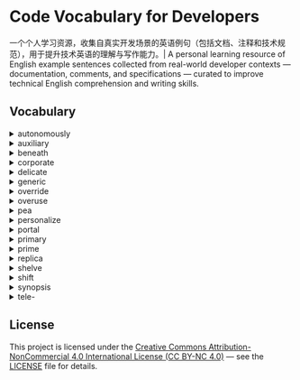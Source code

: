 # Code Vocabulary for Developers

一个个人学习资源，收集自真实开发场景的英语例句（包括文档、注释和技术规范），用于提升技术英语的理解与写作能力。| A personal learning resource of English example sentences collected from real-world developer contexts — documentation, comments, and specifications — curated to improve technical English comprehension and writing skills.

## Vocabulary

<details><summary>autonomously</summary>

* adv. 自治的，独立自主地
</details>

<details><summary>auxiliary</summary>

* adj. 辅助的
  * You can also have sidecar containers that provide auxiliary services to the main application Pod (for example: a service mesh). | [查看原文](https://kubernetes.io/docs/concepts/workloads/pods/#:~:text=containers%20that%20provide-,auxiliary,-services%20to%20the) | 你也可以使用边车容器，边车容器为主应用 Pod 提供辅助服务（比如: service mesh）。
* adj. 备用的
</details>

<details><summary>beneath</summary>

* prep. 在...之下
    * If the ConfigMap exists, but the referenced key is non-existent, the path will be absent beneath the mount point. | [查看原文](https://v1-32.docs.kubernetes.io/docs/tasks/configure-pod-container/configure-pod-configmap/#:~:text=If%20the%20ConfigMap%20exists%2C%20but%20the%20referenced%20key%20is%20non%2Dexistent%2C%20the%20path%20will%20be%20absent%20beneath%20the%20mount%20point.) | 如果 ConfigMap 存在，但引用的 key 不存在，那么在挂载点下对应的路径将不会出现。
* prep. 配不上某人
* adv. 在下面，往下
</details>

<details>

<summary>corporate</summary>

* adj. 公司的
  * [Kubernetes pods installed on linux server can’t access any API’s or ips from local **corporate** network but can communicate with each other and internet.](https://discuss.kubernetes.io/t/kubernetes-pods-installed-on-linux-server-cant-access-any-apis-or-ips-from-local-corporate-network-but-can-communicate-with-each-other-and-internet/30226/1)
    * 运行在 Linux 服务器上的 k8s pods，无法访问本地**公司**网络的任何 API 或 IP，但可以互相通信并访问互联网。
* adj. 全体的，团体的

</details>

<details><summary>delicate</summary>

* adj. 微妙的；易受损的；精美的
  * Delicate dance: the semaphore implementation calls acquireSudog, acquireSudog calls new(sudog), new calls malloc, malloc can call the garbage collector, and the garbage collector calls the semaphore implementation in stopTheWorld. Break the cycle by doing acquirem/releasem around new(sudog). The acquirem/releasem increments m.locks during new(sudog), which keeps the garbage collector from being invoked. | [查看原文](https://github.com/golang/go/blob/a5f55a441ef497d8e2a12610f4ec2bd32fdc04b2/src/runtime/proc.go#L491) | 精妙的配合：信号量的实现会调用 acquireSudog，acquireSudog 会调用 new(sudog)，new 会调用 malloc，malloc 可能会调用垃圾回收器，而垃圾回收器在 stopTheWorld 中又会调用信号量的实现。通过在 new(sudog) 周围执行 acquirem/releasem 来打破这个循环。acquirem/releasem 会在执行 new(sudog) 期间增加 m.locks，这样可以防止垃圾回收器被调用。
* adj.（仪器等）精密的
* adj. (人)柔弱的
</details>

<details>

<summary>generic</summary>

* adj. 一般的，通用的
* adj. 无商标的

</details>

<details><summary>override</summary>

* vt.（以权利）否决，推翻
* vt. 凌驾
* vt. 覆盖
  * The kubelet is the primary "node agent" that runs on each node. It can register the node with the apiserver using one of: the hostname; a flag to override the hostname; or specific logic for a cloud provider. | [查看原文](https://kubernetes.io/docs/reference/command-line-tools-reference/kubelet/#synopsis:~:text=Synopsis-,The,-kubelet%20is%20the) | kubelet 是主要的“节点代理”，运行在每个节点上。它可以使用以下之一向 apiserver 注册节点：主机名；一个覆盖主机名的 flag；或者云服务提供商的特定逻辑。
</details>

<details><summary>overuse</summary>

* n. 使用过度，滥用
  * Overuse of `//go:linkname` to reach into Go standard library internals (especially runtime internals) means that when we do change the standard library internals in ways that should not matter, we can end up breaking packages that are depended on by a large swath of the Go ecosystem. | [查看原文](https://github.com/golang/go/issues/67401#:~:text=Contributor-,Overuse,-of%20//go%3Alinkname) | 过度使用 `//go:linkname` 访问 Go 标准库的内部（尤其是 runtime 的内部），意味着当我们以本不该影响外部的方式修改标准库内部时，可能会导致依赖这些包的 Go 生态系统中大量软件发生破坏。
* vt. 使用国服，滥用
</details>

<details><summary>pea</summary>

* n. 豌豆
  * [A Pod (as in a pod of whales or **pea** pod) is a group of one or more containers.](https://kubernetes.io/docs/concepts/workloads/pods/#:~:text=as%20in%20a%20pod%20of%20whales%20or%20pea%20pod)
    * 一个 Pod（就像鲸群或者豌豆荚）是一组容器。

</details>

<details><summary>personalize</summary>

* vt. 为个人定制
  * **Personalization**. To tailor the content and information that we may send or display to you on our Sites and in our Services, to offer location customization and **personalized** help and instructions and to otherwise **personalize** your experiences. | [查看原文](https://www.linuxfoundation.org/legal/privacy-policy#:~:text=our%20legal%20rights.-,Personalization,-.%20To%20tailor%20the) | 个性化。（我们收集个人信息的目的之一），是定制我们可能在网站和服务中向您发送或展示的内容和信息，是为了提供基于位置的定制服务以及个性化的帮助和指导，从而使您的使用体验更加个性化。
</details>

<details>

<summary>portal</summary>

* n. 门户网站
  * [Backstage is an open framework for building developer **portals**.](https://github.com/backstage/backstage#:~:text=Backstage%20is%20an%20open%20framework%20for%20building%20developer%20portals)
    * Backstage 是一个用于构建开发者**门户**的开放框架。
* n. 出入口
* n. 正门

</details>

<details><summary>primary</summary>

* adj. 首要的
  * The kubelet is the **primary** "node agent" that runs on each node. | [查看原文](https://kubernetes.io/docs/reference/command-line-tools-reference/kubelet/#synopsis:~:text=The%20kubelet%20is%20the%20primary%20%22node%20agent%22%20that%20runs%20on%20each%20node.) | kubelet 是**首要的**“节点代理”，运行在每个节点上。
* adj. 最早的
* adj. 小学的
</details>

<details><summary>prime</summary>

* adj. 首要的
  * CI/CD servers are **prime** targets for attacks, giving hackers access to source code and sensitive data. | [查看原文](https://www.jetbrains.com/lp/teamcity-cicd-security-whitepaper/#:~:text=CI/CD%20servers%20are%20prime%20targets%20for%20attacks%2C%20giving%20hackers%20access%20to%20source%20code%20and%20sensitive%20data.) | CI/CD服务器是攻击的**首要**目标，使黑客能够访问源代码和敏感数据。
* adj. 最好的
* adj. 典型的
* n. 盛年，鼎盛时期
* vt. 准备；事先指点
</details>

<details>

<summary>replica</summary>

* n. 复制品，仿制品
  * [On the source and each **replica**, you must set the server_id system variable to establish a unique replication ID in the range from 1 to 2<sup>32</sup> − 1.](https://dev.mysql.com/doc/refman/8.0/en/replication-options-replica.html#:~:text=On%20the%20source%20and%20each%20replica%2C%20you%20must%20set%20the%20server_id%20system%20variable%20to%20establish%20a%20unique%20replication%20ID%20in%20the%20range%20from%201%20to%20232%20%E2%88%92%201.)
    * 在主服务器与每个**副本**上，都必须设置 server_id 系统变量，以建立一个在 1 到 2³² − 1 范围内唯一的复制 ID。

</details>

<details>

<summary>shelve</summary>

* vt. 搁置（计划）
* vt. 把...放在架子上
* vi. （陆地）倾斜

</details>

<details>

<summary>shift</summary>

* vi. vt. 转移，挪动
  * **Shift** Testing Left. [原文](https://telepresence.io/#:~:text=see%20results%20immediately.-,Shift%20Testing%20Left,-You%20want%20to) 把测试提前到开发早期进行，让问题更早被发现、更便宜地解决。
  * **Shift** the positional parameters to the left by n: the positional parameters from `n+1` … `$#` are renamed to `$1` … `$#-n`. [原文](https://www.gnu.org/software/bash/manual/bash.html#:~:text=Shift%20the%20positional%20parameters%20to%20the%20left%20by%20n%3A%20the%20positional%20parameters%20from%20n%2B1%20%E2%80%A6%20%24%23%20are%20renamed%20to%20%241%20%E2%80%A6%20%24%23%2Dn.) 把位置参数向左**移动** n 个位置：从 `n+1` 到 `$#` 的位置参数被重命名为 `$1` 到 `$#-n`.
* vi. vt. 换（挡）
* vi. （情况等）改变
* vt. 改变观点（态度等）
* vt. 推卸（责任）
* n. 改变，转变

</details>

<details><summary>synopsis</summary>

* n.（书、电影等）提要，梗概
  * [Synopsis](https://kubernetes.io/docs/reference/command-line-tools-reference/kubelet/#synopsis)
</details>

<details>

<summary>tele-</summary>

* comb. "远距离"
  * [Telepresence](https://telepresence.io/) 远程呈现
  * [Telemetry](https://opentelemetry.io/) 遥感勘测；远距离测量术

</details>

## License

This project is licensed under the [Creative Commons Attribution-NonCommercial 4.0 International License (CC BY-NC 4.0)](https://creativecommons.org/licenses/by-nc/4.0/) — see the [LICENSE](https://github.com/dushaoshuai/code-vocab/blob/main/LICENSE) file for details.
